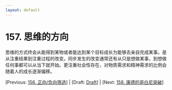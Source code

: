 ```yaml
---
layout: default
---
```

# 157. 思维的方向

思维的方式终会从能得到某物或者能达到某个目标成长为能够去亲自完成某事。是从注重结果到注重过程的改变。同步发生的改变通常还有从只是想做某事，到想做任何事都可以从当下就开始。更注重社会性存在，对物质需求和精神需求的比例会随着人的成长逐渐偏移。

[Previous: [156. 正向/负向筛选](156.md)] | [Draft: [Draft](../Draft.md)] | [Next: [158. 康德的哥白尼突破](158.md)]
